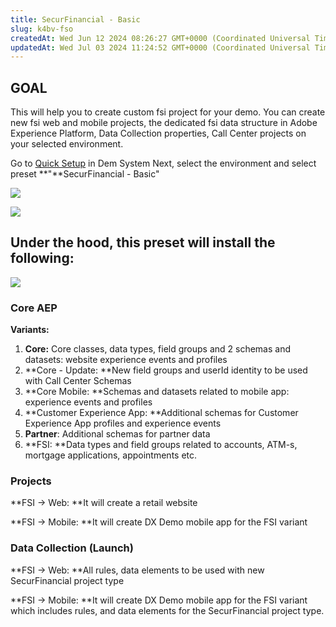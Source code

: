 ```yaml
---
title: SecurFinancial - Basic
slug: k4bv-fso
createdAt: Wed Jun 12 2024 08:26:27 GMT+0000 (Coordinated Universal Time)
updatedAt: Wed Jul 03 2024 11:24:52 GMT+0000 (Coordinated Universal Time)
---
```


## **GOAL**

This will help you to create custom fsi project for your demo. You can create new fsi web and mobile projects, the dedicated fsi data structure in Adobe Experience Platform, Data Collection properties, Call Center projects on your selected environment.&#x20;

Go to [Quick Setup](https://dsn.adobe.com/quick-setup) in Dem System Next, select the environment and select preset **"**SecurFinancial - Basic"

![](../../assets/GmK66cFs4eUqVSVtTXG1h_screenshot-2024-06-06-at-130844.png)

![](../../assets/gRUG6SBAwuxcbQwi05NwR_screenshot-2024-06-20-at-121414.png)

## **Under the hood**, this preset will install the following:

![](../../assets/YdaUnJRZ7DhdOwGTh2K8J_screenshot-2024-06-20-at-121528.png)

### **Core AEP**

**Variants:**

1. **Core:** Core classes, data types, field groups and 2 schemas and datasets: website experience events and profiles
2. **Core - Update: **New field groups and userId identity to be used with Call Center Schemas
3. **Core Mobile: **Schemas and datasets related to mobile app: experience events and profiles
4. **Customer Experience App: **Additional schemas for Customer Experience App profiles and experience events
5. **Partner**: Additional schemas for partner data
6. **FSI: **Data types and field groups related to accounts, ATM-s, mortgage applications, appointments etc.

### **Projects**

**FSI -> Web: **It will create a retail website

**FSI -> Mobile: **It will create DX Demo mobile app for the FSI variant

### **Data Collection (Launch)**

**FSI -> Web: **All rules, data elements to be used with new SecurFinancial project type

**FSI -> Mobile: **It will create DX Demo mobile app for the FSI variant which includes rules, and data elements for the SecurFinancial project type.

